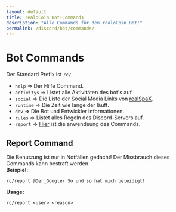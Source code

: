 ```yaml
---
layout: default
title: realoCoin Bot-Commands
description: "Alle Commands für den realoCoin Bot!"
permalink: /discord/bot/commands/
---
```


# Bot Commands
Der Standard Prefix ist `rc/`   
     
- `help` => Der Hilfe Command.
- `activitys` => Listet alle Aktivitäten des bot's auf.
- `social` => Die Liste der Social Media Links von [realSpaX](https://twitch.ts/realspax).
- `runtime` => Die Zeit wie lange der läuft.
- `dev` => Die Bot und Entwickler Informationen.
- `rules` => Listet alles Regeln des Discord-Servers auf.
- `report` => [Hier](#report-command) ist die anwendeung des Commands.

## Report Command
Die Benutzung ist nur in Notfällen gedacht! Der Missbrauch dieses Commands kann bestraft werden.        
**Beispiel:**
```
rc/report @Der_Googler So und so hat mich beleidigt!
```

**Usage:**
```
rc/report <user> <reason>
```
